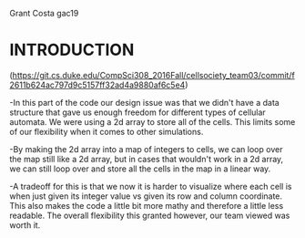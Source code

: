 Grant Costa
gac19

# INTRODUCTION
(https://git.cs.duke.edu/CompSci308_2016Fall/cellsociety_team03/commit/f2611b624ac797d9c5157ff32ad4a9880af6c5e4)

-In this part of the code our design issue was that we didn't have a data structure that gave us enough freedom for different types of cellular automata. We were using a 2d array to store all of the cells. This limits some of our flexibility when it comes to other simulations.

-By making the 2d array into a map of integers to cells, we can loop over the map still like a 2d array, but in cases that wouldn't work in a 2d array, we can still loop over and store all the cells in the map in a linear way. 

-A tradeoff for this is that we now it is harder to visualize where each cell is when just given its integer value vs given its row and column coordinate. This also makes the code a little bit more mathy and therefore a little less readable. The overall flexibility this granted however, our team viewed was worth it. 

